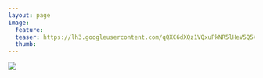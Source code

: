 ```yaml
---
layout: page
image:
  feature:
  teaser: https://lh3.googleusercontent.com/qQXC6dXQz1VQxuPkNR5lHeV5Q5ViuQlSsL4zQeRYcaM=w245
  thumb:
---
```


![](https://lh3.googleusercontent.com/8D9gdD8y1YggKScVSS3hQvRvVhIWDg_rQM1_zGtEoZU=w800)

